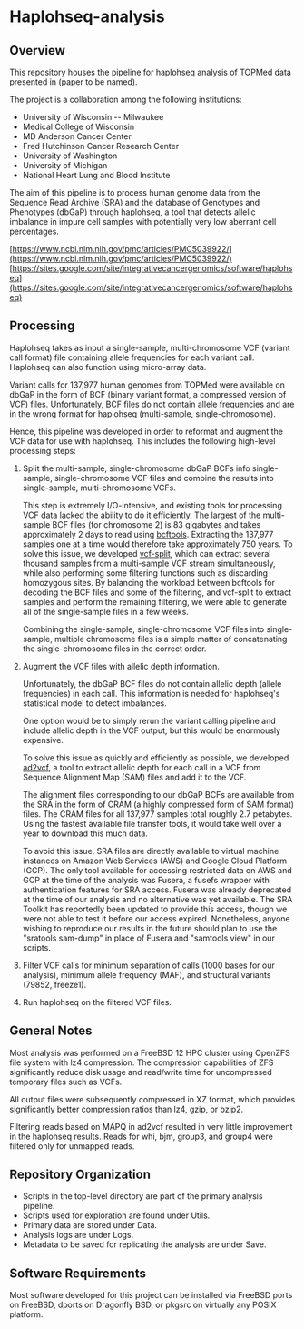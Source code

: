# Haplohseq-analysis

## Overview

This repository houses the pipeline for haplohseq analysis of TOPMed data
presented in (paper to be named).

The project is a collaboration among the following institutions:

- University of Wisconsin -- Milwaukee
- Medical College of Wisconsin
- MD Anderson Cancer Center
- Fred Hutchinson Cancer Research Center
- University of Washington
- University of Michigan
- National Heart Lung and Blood Institute

The aim of this pipeline is to process human genome data from the Sequence
Read Archive (SRA) and the database of Genotypes and Phenotypes (dbGaP)
through haplohseq, a tool that detects allelic imbalance in impure cell
samples with potentially very low aberrant cell percentages.

[https://www.ncbi.nlm.nih.gov/pmc/articles/PMC5039922/](https://www.ncbi.nlm.nih.gov/pmc/articles/PMC5039922/)
[https://sites.google.com/site/integrativecancergenomics/software/haplohseq](https://sites.google.com/site/integrativecancergenomics/software/haplohseq)

## Processing

Haplohseq takes as input a single-sample, multi-chromosome VCF (variant
call format) file containing allele frequencies for each variant call.
Haplohseq can also function using micro-array data.

Variant calls for 137,977 human genomes from TOPMed were available on dbGaP
in the form of BCF (binary variant format, a compressed version of VCF)
files.  Unfortunately, BCF files do not contain allele frequencies and are in
the wrong format for haplohseq (multi-sample, single-chromosome).

Hence, this pipeline was developed in order to reformat and augment the VCF
data for use with haplohseq.  This includes the following high-level
processing steps:

1. Split the multi-sample, single-chromosome dbGaP BCFs info single-sample,
single-chromosome VCF files and combine the results into single-sample,
multi-chromosome VCFs.

    This step is extremely I/O-intensive, and
    existing tools for processing VCF data lacked the ability to do it
    efficiently.  The largest of the multi-sample BCF files (for chromosome 2)
    is 83 gigabytes and takes approximately 2 days to read using
    [bcftools](https://github.com/samtools/bcftools).  Extracting the 137,977
    samples one at a time would therefore take approximately 750 years.  To
    solve this issue, we developed
    [vcf-split](https://github.com/auerlab/vcf-split), which can extract
    several thousand samples from a multi-sample VCF stream simultaneously,
    while also performing some filtering functions such as discarding
    homozygous sites.  By balancing the workload between bcftools for decoding
    the BCF files and some of the filtering, and vcf-split to extract samples
    and perform the remaining filtering, we were able to generate all of the
    single-sample files in a few weeks.
    
    Combining the single-sample, single-chromosome VCF files into single-sample,
    multiple chromosome files is a simple matter of concatenating the
    single-chromosome files in the correct order.

2. Augment the VCF files with allelic depth information.

    Unfortunately, the dbGaP BCF files do not contain allelic depth (allele
    frequencies) in each call.  This information is needed for haplohseq's
    statistical model to detect imbalances.
    
    One option would be to simply rerun the variant calling pipeline and
    include allelic depth in the VCF output, but this would be enormously
    expensive.
    
    To solve this issue as quickly and efficiently as possible, we
    developed [ad2vcf](https://github.com/auerlab/ad2vcf), a tool to extract
    allelic depth for each call in a VCF from Sequence Alignment Map (SAM)
    files and add it to the VCF.

    The alignment files corresponding to our dbGaP BCFs are available from
    the SRA in the form of CRAM (a highly compressed form of SAM format)
    files.  The CRAM files for all 137,977 samples total roughly 2.7
    petabytes.  Using the fastest available file transfer tools, it would
    take well over a year to download this much data.
    
    To avoid this issue, SRA files are directly available to virtual machine
    instances on Amazon Web Services (AWS) and Google Cloud Platform (GCP).
    The only tool available for accessing restricted data on AWS and GCP
    at the time of the analysis was Fusera, a fusefs wrapper with
    authentication features for SRA access.  Fusera was already deprecated
    at the time of our analysis and no alternative was yet available.
    The SRA Toolkit has reportedly been updated to provide this access,
    though we were not able to test it before our access expired. 
    Nonetheless, anyone wishing to reproduce our results in the future should
    plan to use the "sratools sam-dump" in place of Fusera and
    "samtools view" in our scripts.

3. Filter VCF calls for minimum separation of calls (1000 bases for our
analysis), minimum allele frequency (MAF), and structural variants (79852,
freeze1).

4. Run haplohseq on the filtered VCF files.

## General Notes

Most analysis was performed on a FreeBSD 12 HPC cluster using OpenZFS
file system with lz4 compression.  The compression capabilities of ZFS
significantly reduce disk usage and read/write time for uncompressed
temporary files such as VCFs.

All output files were subsequently compressed in XZ format, which provides
significantly better compression ratios than lz4, gzip, or bzip2.

Filtering reads based on MAPQ in ad2vcf resulted in very little improvement
in the haplohseq results.  Reads for whi, bjm, group3, and group4 were
filtered only for unmapped reads.

## Repository Organization

- Scripts in the top-level directory are part of the primary analysis pipeline.
- Scripts used for exploration are found under Utils.
- Primary data are stored under Data.
- Analysis logs are under Logs.
- Metadata to be saved for replicating the analysis are under Save.

## Software Requirements

Most software developed for this project can be installed via FreeBSD ports
on FreeBSD, dports on Dragonfly BSD, or pkgsrc on virtually any POSIX
platform.
